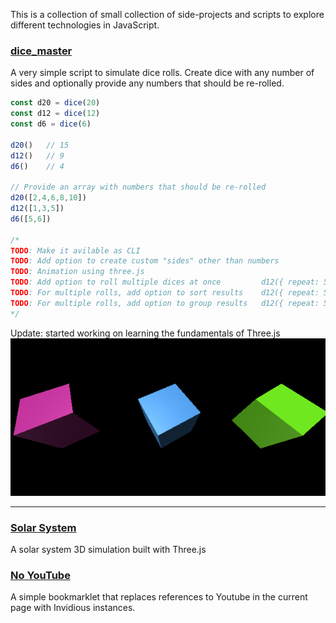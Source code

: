 This is a collection of small collection of side-projects and scripts to explore different technologies in JavaScript.

### [dice_master](https://github.com/herokunt/javascript_ramblings/blob/main/dice.js)

A very simple script to simulate dice rolls. Create dice with any number of sides and optionally provide any numbers that should be re-rolled.

```js
const d20 = dice(20)
const d12 = dice(12)
const d6 = dice(6)

d20()   // 15
d12()   // 9
d6()    // 4

// Provide an array with numbers that should be re-rolled
d20([2,4,6,8,10])
d12([1,3,5])
d6([5,6])

/*
TODO: Make it avilable as CLI
TODO: Add option to create custom "sides" other than numbers
TODO: Animation using three.js
TODO: Add option to roll multiple dices at once         d12({ repeat: 5 })              // [7, 3, 9, 12, 3]
TODO: For multiple rolls, add option to sort results    d12({ repeat: 5, sort: true })  // [3, 3, 7, 9, 12]
TODO: For multiple rolls, add option to group results   d12({ repeat: 5, group: true }) // 2 threes, 1 seven, 1 nine, 1 twelve
*/
```
Update: started working on learning the fundamentals of Three.js
![](cubes.png)

---

### [Solar System](https://github.com/herokunt/javascript_ramblings/blob/main/planets.js)

A solar system 3D simulation built with Three.js


### [No YouTube](https://github.com/herokunt/javascript_ramblings/blob/main/bookmarklets.js)

A simple bookmarklet that replaces references to Youtube in the current page with Invidious instances.
